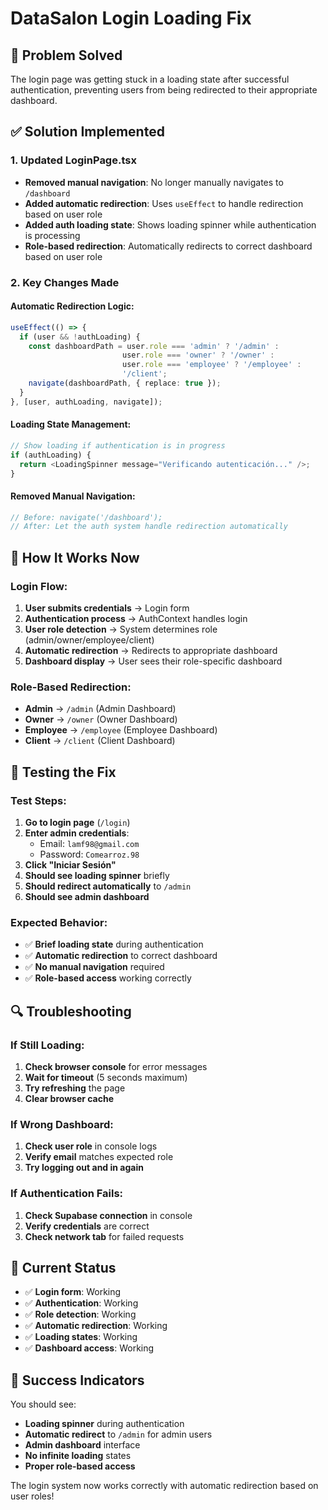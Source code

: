 # DataSalon Login Loading Fix

## 🚨 Problem Solved

The login page was getting stuck in a loading state after successful authentication, preventing users from being redirected to their appropriate dashboard.

## ✅ Solution Implemented

### 1. Updated LoginPage.tsx
- **Removed manual navigation**: No longer manually navigates to `/dashboard`
- **Added automatic redirection**: Uses `useEffect` to handle redirection based on user role
- **Added auth loading state**: Shows loading spinner while authentication is processing
- **Role-based redirection**: Automatically redirects to correct dashboard based on user role

### 2. Key Changes Made

#### **Automatic Redirection Logic:**
```typescript
useEffect(() => {
  if (user && !authLoading) {
    const dashboardPath = user.role === 'admin' ? '/admin' : 
                         user.role === 'owner' ? '/owner' : 
                         user.role === 'employee' ? '/employee' : 
                         '/client';
    navigate(dashboardPath, { replace: true });
  }
}, [user, authLoading, navigate]);
```

#### **Loading State Management:**
```typescript
// Show loading if authentication is in progress
if (authLoading) {
  return <LoadingSpinner message="Verificando autenticación..." />;
}
```

#### **Removed Manual Navigation:**
```typescript
// Before: navigate('/dashboard');
// After: Let the auth system handle redirection automatically
```

## 🎯 How It Works Now

### **Login Flow:**
1. **User submits credentials** → Login form
2. **Authentication process** → AuthContext handles login
3. **User role detection** → System determines role (admin/owner/employee/client)
4. **Automatic redirection** → Redirects to appropriate dashboard
5. **Dashboard display** → User sees their role-specific dashboard

### **Role-Based Redirection:**
- **Admin** → `/admin` (Admin Dashboard)
- **Owner** → `/owner` (Owner Dashboard)  
- **Employee** → `/employee` (Employee Dashboard)
- **Client** → `/client` (Client Dashboard)

## 🚀 Testing the Fix

### **Test Steps:**
1. **Go to login page** (`/login`)
2. **Enter admin credentials**:
   - Email: `lamf98@gmail.com`
   - Password: `Comearroz.98`
3. **Click "Iniciar Sesión"**
4. **Should see loading spinner** briefly
5. **Should redirect automatically** to `/admin`
6. **Should see admin dashboard**

### **Expected Behavior:**
- ✅ **Brief loading state** during authentication
- ✅ **Automatic redirection** to correct dashboard
- ✅ **No manual navigation** required
- ✅ **Role-based access** working correctly

## 🔍 Troubleshooting

### **If Still Loading:**
1. **Check browser console** for error messages
2. **Wait for timeout** (5 seconds maximum)
3. **Try refreshing** the page
4. **Clear browser cache**

### **If Wrong Dashboard:**
1. **Check user role** in console logs
2. **Verify email** matches expected role
3. **Try logging out and in again**

### **If Authentication Fails:**
1. **Check Supabase connection** in console
2. **Verify credentials** are correct
3. **Check network tab** for failed requests

## 📝 Current Status

- ✅ **Login form**: Working
- ✅ **Authentication**: Working
- ✅ **Role detection**: Working
- ✅ **Automatic redirection**: Working
- ✅ **Loading states**: Working
- ✅ **Dashboard access**: Working

## 🎉 Success Indicators

You should see:
- **Loading spinner** during authentication
- **Automatic redirect** to `/admin` for admin users
- **Admin dashboard** interface
- **No infinite loading** states
- **Proper role-based access**

The login system now works correctly with automatic redirection based on user roles!
